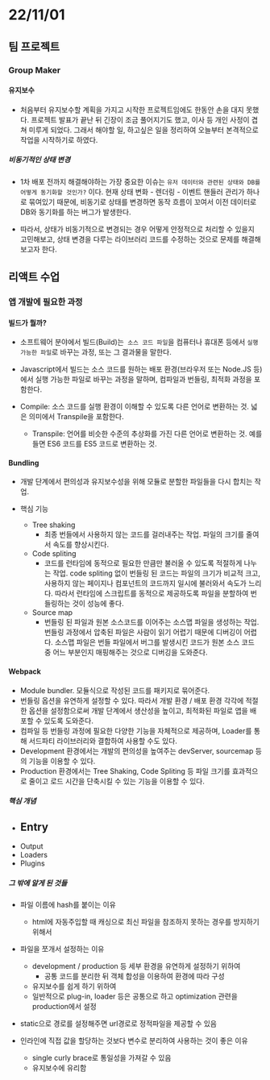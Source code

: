# 22/11/01

## 팀 프로젝트

### Group Maker

#### 유지보수

- 처음부터 유지보수할 계획을 가지고 시작한 프로젝트임에도 한동안 손을 대지 못했다. 프로젝트 발표가 끝난 뒤 긴장이 조금 풀어지기도 했고, 이사 등 개인 사정이 겹쳐 미루게 되었다. 그래서 해야할 일, 하고싶은 일을 정리하여 오늘부터 본격적으로 작업을 시작하기로 하였다.

##### 비동기적인 상태 변경

- 1차 배포 전까지 해결해야하는 가장 중요한 이슈는 `유저 데이터와 관련된 상태와 DB를 어떻게 동기화할 것인가?` 이다. 현재 상태 변화 - 렌더링 - 이벤트 핸들러 관리가 하나로 묶여있기 때문에, 비동기로 상태를 변경하면 동작 흐름이 꼬여서 이전 데이터로 DB와 동기화를 하는 버그가 발생한다.

- 따라서, 상태가 비동기적으로 변경되는 경우 어떻게 안정적으로 처리할 수 있을지 고민해보고, 상태 변경을 다루는 라이브러리 코드를 수정하는 것으로 문제를 해결해보고자 한다.

## 리액트 수업

### 앱 개발에 필요한 과정

#### 빌드가 뭘까?

- 소프트웨어 분야에서 빌드(Build)는` 소스 코드 파일`을 컴퓨터나 휴대폰 등에서 `실행 가능한 파일`로 바꾸는 과정, 또는 그 결과물을 말한다.
- Javascript에서 빌드는 소스 코드를 원하는 배포 환경(브라우저 또는 Node.JS 등)에서 실행 가능한 파일로 바꾸는 과정을 말하며, 컴파일과 번들링, 최적화 과정을 포함한다.

- Compile: 소스 코드를 실행 환경이 이해할 수 있도록 다른 언어로 변환하는 것. 넓은 의미에서 Transpile을 포함한다.
	- Transpile: 언어를 비슷한 수준의 추상화를 가진 다른 언어로 변환하는 것. 예를 들면 ES6 코드를 ES5 코드로 변환하는 것.

#### Bundling

- 개발 단계에서 편의성과 유지보수성을 위해 모듈로 분할한 파일들을 다시 합치는 작업.

- 핵심 기능
	- Tree shaking
		- 최종 번들에서 사용하지 않는 코드를 걸러내주는 작업. 파일의 크기를 줄여서 속도를 향상시킨다.
	- Code spliting
		- 코드를 런타임에 동적으로 필요한 만큼만 불러올 수 있도록 적절하게 나누는 작업. code spliting 없이 번들링 된 코드는 파일의 크기가 비교적 크고, 사용하지 않는 페이지나 컴포넌트의 코드까지 일시에 불러와서 속도가 느리다. 따라서 런타임에 스크립트를 동적으로 제공하도록 파일을 분할하여 번들링하는 것이 성능에 좋다.
	- Source map
		- 번들링 된 파일과 원본 소스코드를 이어주는 소스맵 파일을 생성하는 작업. 번들링 과정에서 압축된 파일은 사람이 읽기 어렵기 때문에 디버깅이 어렵다. 소스맵 파일은 번들 파일에서 버그를 발생시킨 코드가 원본 소스 코드 중 어느 부분인지 매핑해주는 것으로 디버깅을 도와준다.


#### Webpack

- Module bundler. 모듈식으로 작성된 코드를 패키지로 묶어준다.
- 번들링 옵션을 유연하게 설정할 수 있다. 따라서 개발 환경 / 배포 환경 각각에 적절한 옵션을 설정함으로써 개발 단계에서 생산성을 높이고, 최적화된 파일로 앱을 배포할 수 있도록 도와준다.
- 컴파일 등 번들링 과정에 필요한 다양한 기능을 자체적으로 제공하며, Loader를 통해 서드파티 라이브러리와 결합하여 사용할 수도 있다.
- Development 환경에서는 개발의 편의성을 높여주는 devServer, sourcemap 등의 기능을 이용할 수 있다.
- Production 환경에서는 Tree Shaking, Code Spliting 등 파일 크기를 효과적으로 줄이고 로드 시간을 단축시킬 수 있는 기능을 이용할 수 있다.

##### 핵심 개념

- Entry
	- 
- Output
- Loaders
- Plugins

##### 그 밖에 알게 된 것들

- 파일 이름에 hash를 붙이는 이유
	- html에 자동주입할 때 캐싱으로 최신 파일을 참조하지 못하는 경우를 방지하기 위해서

- 파일을 쪼개서 설정하는 이유
	- development / production 등 세부 환경을 유연하게 설정하기 위하여
		- 공통 코드를 분리한 뒤 객체 합성을 이용하여 환경에 따라 구성
	- 유지보수를 쉽게 하기 위하여
	- 일반적으로 plug-in, loader 등은 공통으로 하고 optimization 관련을 production에서 설정

- static으로 경로를 설정해주면 url경로로 정적파일을 제공할 수 있음

- 인라인에 직접 값을 할당하는 것보다 변수로 분리하여 사용하는 것이 좋은 이유
	- single curly brace로 통일성을 가져갈 수 있음
	- 유지보수에 유리함
